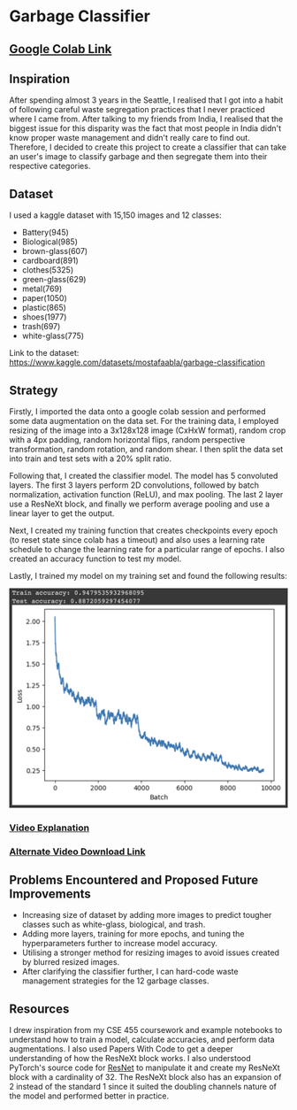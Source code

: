 # **Garbage Classifier**

## **[Google Colab Link](https://colab.research.google.com/drive/1UB9aXuc-rFjtGnL5mVnideBpaf81un77?usp=sharing)**

## **Inspiration**
After spending almost 3 years in the Seattle, I realised that I got into a habit of following careful waste segregation practices that I never practiced where I came from. After talking to my friends from India, I realised that the biggest issue for this disparity was the fact that most people in India didn't know proper waste management and didn't really care to find out. Therefore, I decided to create this project to create a classifier that can take an user's image to classify garbage and then segregate them into their respective categories.

## **Dataset**

I used a kaggle dataset with 15,150 images and 12 classes:
- Battery(945)
- Biological(985)
- brown-glass(607)
- cardboard(891)
- clothes(5325)
- green-glass(629)
- metal(769)
- paper(1050)
- plastic(865)
- shoes(1977)
- trash(697)
- white-glass(775)

Link to the dataset: https://www.kaggle.com/datasets/mostafaabla/garbage-classification

## **Strategy**

Firstly, I imported the data onto a google colab session and performed some data augmentation on the data set. For the training data, I employed resizing of the image into a 3x128x128 image (CxHxW format), random crop with a 4px padding, random horizontal flips, random perspective transformation, random rotation, and random shear. I then split the data set into train and test sets with a 20% split ratio.

Following that, I  created the classifier model. The model has 5 convoluted layers. The first 3 layers perform 2D convolutions, followed by batch normalization, activation function (ReLU), and max pooling. The last 2 layer use a ResNeXt block, and finally we perform average pooling and use a linear layer to get the output.

Next, I created my training function that creates checkpoints every epoch (to reset state since colab has a timeout) and also uses a learning rate schedule to change the learning rate for a particular range of epochs. I also created an accuracy function to test my model.

Lastly, I trained my model on my training set and found the following results:

![Model Performance](./Model_Performance.png) 

### [Video Explanation](https://youtu.be/slA0HhrZkVY)
### [Alternate Video Download Link](https://drive.google.com/file/d/12njE5uI_Pbcch-WY58g3Sirc3IFW3Pmh/view?usp=sharing)

## **Problems Encountered and Proposed Future Improvements**

- Increasing size of dataset by adding more images to predict tougher classes such as white-glass, biological, and trash.
- Adding more layers, training for more epochs, and tuning the hyperparameters further to increase model accuracy.
- Utilising a stronger method for resizing images to avoid issues created by blurred resized images.
- After clarifying the classifier further, I can hard-code waste management strategies for the 12 garbage classes.

## **Resources**

I drew inspiration from my CSE 455 coursework and example notebooks to understand how to train a model,  calculate accuracies, and perform data augmentations. I also used Papers With Code to get a deeper understanding of how the ResNeXt block works. I also understood PyTorch's source code for [ResNet](https://pytorch.org/vision/main/_modules/torchvision/models/resnet.html) to manipulate it and create my ResNeXt block with a cardinality of 32. The ResNeXt block also has an expansion of 2 instead of the standard 1 since it suited the doubling channels nature of the model and performed better in practice.
